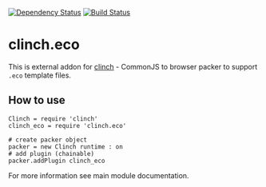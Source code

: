 [![Dependency Status](https://gemnasium.com/Meettya/clinch.eco.svg)](https://gemnasium.com/Meettya/clinch.eco)
[![Build Status](https://travis-ci.org/Meettya/clinch.eco.svg?branch=master)](https://travis-ci.org/Meettya/clinch.eco)

# clinch.eco

This is external addon for [clinch](https://github.com/Meettya/clinch) - CommonJS to browser packer to support ```.eco``` template files.

## How to use

    Clinch = require 'clinch'
    clinch_eco = require 'clinch.eco'

    # create packer object
    packer = new Clinch runtime : on
    # add plugin (chainable)
    packer.addPlugin clinch_eco

For more information see main module documentation.


